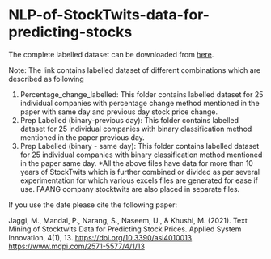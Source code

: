 # NLP-of-StockTwits-data-for-predicting-stocks

The complete labelled dataset can be downloaded from [here](https://unisydneyedu-my.sharepoint.com/:u:/g/personal/mjag7682_uni_sydney_edu_au/Eept-AS_kw5Ch8bBSAY1naYB6qW4ET1BVN6GsTFAkLCJrg?e=5i0CTb).

Note: The link contains labelled dataset of different combinations which are described as following
1. Percentage_change_labelled: This folder contains labelled dataset for 25 individual companies with percentage change method mentioned in the paper with same day and previous                                day stock price change.
2. Prep Labelled (binary-previous day): This folder contains labelled dataset for 25 individual companies with binary classification method mentioned in the paper previous day.
3. Prep Labelled (binary - same day): This folder contains labelled dataset for 25 individual companies with binary classification method mentioned in the paper same day.
*All the above files have data for more than 10 years of StockTwits which is further combined or divided as per several experimentation for which various excels files are generated for ease if use. FAANG company stocktwits are also placed in separate files.

If you use the date please cite the following paper:

Jaggi, M., Mandal, P., Narang, S., Naseem, U., & Khushi, M. (2021). Text Mining of Stocktwits Data for Predicting Stock Prices. Applied System Innovation, 4(1), 13. https://doi.org/10.3390/asi4010013
https://www.mdpi.com/2571-5577/4/1/13
